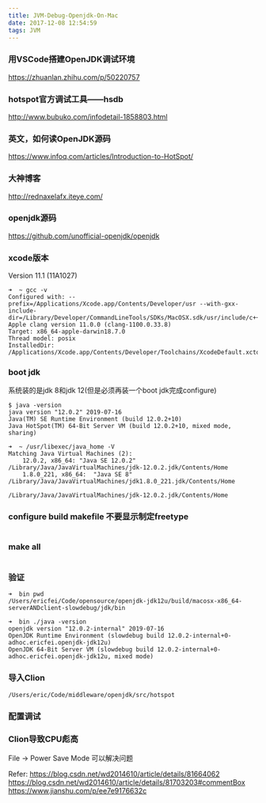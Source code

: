 ```yaml
---
title: JVM-Debug-Openjdk-On-Mac
date: 2017-12-08 12:54:59
tags: JVM
---
```


### 用VSCode搭建OpenJDK调试环境
https://zhuanlan.zhihu.com/p/50220757

### hotspot官方调试工具——hsdb
http://www.bubuko.com/infodetail-1858803.html

### 英文，如何读OpenJDK源码
https://www.infoq.com/articles/Introduction-to-HotSpot/

### 大神博客
http://rednaxelafx.iteye.com/

### openjdk源码
https://github.com/unofficial-openjdk/openjdk

### xcode版本
Version 11.1 (11A1027)


```
➜  ~ gcc -v
Configured with: --prefix=/Applications/Xcode.app/Contents/Developer/usr --with-gxx-include-dir=/Library/Developer/CommandLineTools/SDKs/MacOSX.sdk/usr/include/c++/4.2.1
Apple clang version 11.0.0 (clang-1100.0.33.8)
Target: x86_64-apple-darwin18.7.0
Thread model: posix
InstalledDir: /Applications/Xcode.app/Contents/Developer/Toolchains/XcodeDefault.xctoolchain/usr/bin
```

### boot jdk
系统装的是jdk 8和jdk 12(但是必须再装一个boot jdk完成configure)
```
$ java -version
java version "12.0.2" 2019-07-16
Java(TM) SE Runtime Environment (build 12.0.2+10)
Java HotSpot(TM) 64-Bit Server VM (build 12.0.2+10, mixed mode, sharing)
```
```
➜  ~ /usr/libexec/java_home -V
Matching Java Virtual Machines (2):
    12.0.2, x86_64:	"Java SE 12.0.2"	/Library/Java/JavaVirtualMachines/jdk-12.0.2.jdk/Contents/Home
    1.8.0_221, x86_64:	"Java SE 8"	/Library/Java/JavaVirtualMachines/jdk1.8.0_221.jdk/Contents/Home

/Library/Java/JavaVirtualMachines/jdk-12.0.2.jdk/Contents/Home
```


### configure build makefile 不要显示制定freetype
```

```


### make all
```

```

### 验证
```
➜  bin pwd
/Users/ericfei/Code/opensource/openjdk-jdk12u/build/macosx-x86_64-serverANDclient-slowdebug/jdk/bin

➜  bin ./java -version
openjdk version "12.0.2-internal" 2019-07-16
OpenJDK Runtime Environment (slowdebug build 12.0.2-internal+0-adhoc.ericfei.openjdk-jdk12u)
OpenJDK 64-Bit Server VM (slowdebug build 12.0.2-internal+0-adhoc.ericfei.openjdk-jdk12u, mixed mode)
```

### 导入Clion
```
/Users/eric/Code/middleware/openjdk/src/hotspot
```

### 配置调试

### Clion导致CPU彪高
File -> Power Save Mode 可以解决问题


Refer:
https://blog.csdn.net/wd2014610/article/details/81664062
https://blog.csdn.net/wd2014610/article/details/81703203#commentBox
https://www.jianshu.com/p/ee7e9176632c